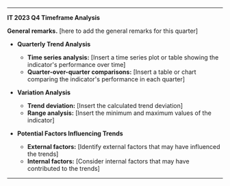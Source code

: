 ---

**IT 2023 Q4 Timeframe Analysis**

**General remarks.** [here to add the general remarks for this quarter]

-  **Quarterly Trend Analysis**
    - **Time series analysis:** [Insert a time series plot or table showing the indicator's performance over time]
    -  **Quarter-over-quarter comparisons:** [Insert a table or chart comparing the indicator's performance in each quarter]

- **Variation Analysis**
    -  **Trend deviation:** [Insert the calculated trend deviation]
    -  **Range analysis:** [Insert the minimum and maximum values of the indicator]

-  **Potential Factors Influencing Trends**
    -  **External factors:** [Identify external factors that may have influenced the trends]
    -  **Internal factors:** [Consider internal factors that may have contributed to the trends]

---